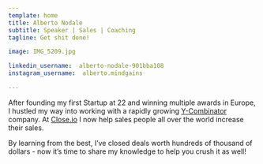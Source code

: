 ```yaml
---
template: home
title: Alberto Nodale
subtitle: Speaker | Sales | Coaching
tagline: Get shit done!

image: IMG_5209.jpg

linkedin_username:  alberto-nodale-901bba108
instagram_username:  alberto.mindgains

---
```


After founding my first Startup at 22 and winning multiple awards in Europe, I hustled my way into working with a rapidly growing [Y-Combinator](https://www.ycombinator.com/) company. At [Close.io](http://close.io) I now help sales people all over the world increase their sales.

By learning from the best, I’ve closed deals worth hundreds of thousand of dollars - now it’s time to share my knowledge to help you crush it as well!
